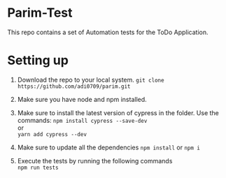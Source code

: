 # Parim-Test

This repo contains a set of Automation tests for the ToDo Application.

# Setting up

1.  Download the repo to your local system.
    `git clone https://github.com/adi0709/parim.git`
2.  Make sure you have node and npm installed.
3.  Make sure to install the latest version of cypress in the folder.
    Use the commands:
    `npm install cypress --save-dev`  
    or  
    `yarn add cypress --dev`
4.  Make sure to update all the dependencies
    `npm install`
    or
    `npm i`

5.  Execute the tests by running the following commands  
    `npm run tests`
